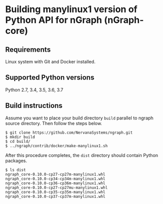 # Building manylinux1 version of Python API for nGraph (nGraph-core)

## Requirements

Linux system with Git and Docker installed.

## Supported Python versions

Python 2.7, 3.4, 3.5, 3.6, 3.7

## Build instructions

Assume you want to place your build directory `build` parallel to ngraph source directory.
Then follow the steps below.

    $ git clone https://github.com/NervanaSystems/ngraph.git
    $ mkdir build
    $ cd build/
    $ ../ngraph/contrib/docker/make-manylinux1.sh

After this procedure completes, the `dist` directory should contain Python packages.

    $ ls dist
    ngraph_core-0.10.0-cp27-cp27m-manylinux1.whl
    ngraph_core-0.10.0-cp34-cp34m-manylinux1.whl
    ngraph_core-0.10.0-cp36-cp36m-manylinux1.whl
    ngraph_core-0.10.0-cp27-cp27mu-manylinux1.whl
    ngraph_core-0.10.0-cp35-cp35m-manylinux1.whl
    ngraph_core-0.10.0-cp37-cp37m-manylinux1.whl
